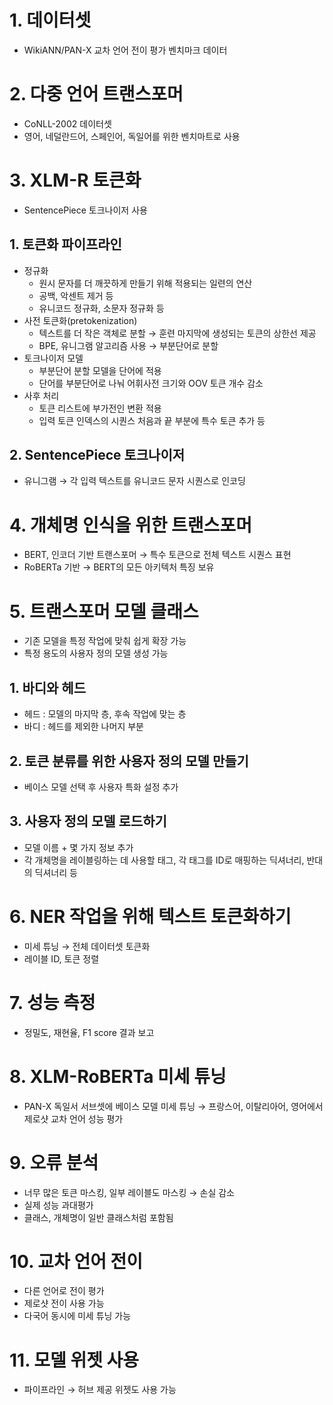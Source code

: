 # 1. 데이터셋

- WikiANN/PAN-X 교차 언어 전이 평가 벤치마크 데이터

# 2. 다중 언어 트랜스포머

- CoNLL-2002 데이터셋
- 영어, 네덜란드어, 스페인어, 독일어를 위한 벤치마트로 사용

# 3. XLM-R 토큰화

- SentencePiece 토크나이저 사용

## 1. 토큰화 파이프라인

- 정규화
    - 원시 문자를 더 깨끗하게 만들기 위해 적용되는 일련의 연산
    - 공백, 악센트 제거 등
    - 유니코드 정규화, 소문자 정규화 등
- 사전 토큰화(pretokenization)
    - 텍스트를 더 작은 객체로 분할 → 훈련 마지막에 생성되는 토큰의 상한선 제공
    - BPE, 유니그램 알고리즘 사용 → 부분단어로 분할
- 토크나이저 모델
    - 부분단어 분할 모델을 단어에 적용
    - 단어를 부분단어로 나눠 어휘사전 크기와 OOV 토큰 개수 감소
- 사후 처리
    - 토큰 리스트에 부가전인 변환 적용
    - 입력 토큰 인덱스의 시퀀스 처음과 끝 부분에 특수 토큰 추가 등

## 2. SentencePiece 토크나이저

- 유니그램 → 각 입력 텍스트를 유니코드 문자 시퀀스로 인코딩

# 4. 개체명 인식을  위한 트랜스포머

- BERT, 인코더 기반 트랜스포머 → 특수 토큰으로 전체 텍스트 시퀀스 표현
- RoBERTa 기반 → BERT의 모든 아키텍처 특징 보유

# 5. 트랜스포머 모델 클래스

- 기존 모델을 특정 작업에 맞춰 쉽게 확장 가능
- 특정 용도의 사용자 정의 모델 생성 가능

## 1. 바디와 헤드

- 헤드 : 모델의 마지막 층, 후속 작업에 맞는 층
- 바디 : 헤드를 제외한 나머지 부분

## 2. 토큰 분류를 위한 사용자 정의 모델 만들기

- 베이스 모델 선택 후 사용자 특화 설정 추가

## 3. 사용자 정의 모델 로드하기

- 모델 이름 + 몇 가지 정보 추가
- 각 개체명을 레이블링하는 데 사용할 태그, 각 태그를 ID로 매핑하는 딕셔너리, 반대의 딕셔너리 등

# 6. NER 작업을 위해 텍스트 토큰화하기

- 미세 튜닝 → 전체 데이터셋 토큰화
- 레이블 ID, 토큰 정렬

# 7. 성능 측정

- 정밀도, 재현율, F1 score 결과 보고

# 8. XLM-RoBERTa 미세 튜닝

- PAN-X 독일서 서브셋에 베이스 모델 미세 튜닝 → 프랑스어, 이탈리아어, 영어에서 제로샷 교차 언어 성능 평가

# 9. 오류 분석

- 너무 많은 토큰 마스킹, 일부 레이블도 마스킹 → 손실 감소
- 실제 성능 과대평가
- 클래스, 개체명이 일반 클래스처럼 포함됨

# 10. 교차 언어 전이

- 다른 언어로 전이 평가
- 제로샷 전이 사용 가능
- 다국어 동시에 미세 튜닝 가능

# 11. 모델 위젯 사용

- 파이프라인 → 허브 제공 위젯도 사용 가능